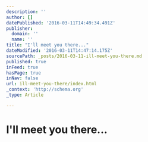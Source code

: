 ```yaml
---
description: ''
author: []
datePublished: '2016-03-11T14:49:34.491Z'
publisher:
  domain: ''
  name: ''
title: "I'll meet you there..."
dateModified: '2016-03-11T14:47:14.175Z'
sourcePath: _posts/2016-03-11-ill-meet-you-there.md
published: true
inFeed: true
hasPage: true
inNav: false
url: ill-meet-you-there/index.html
_context: 'http://schema.org'
_type: Article

---
```

# I'll meet you there...